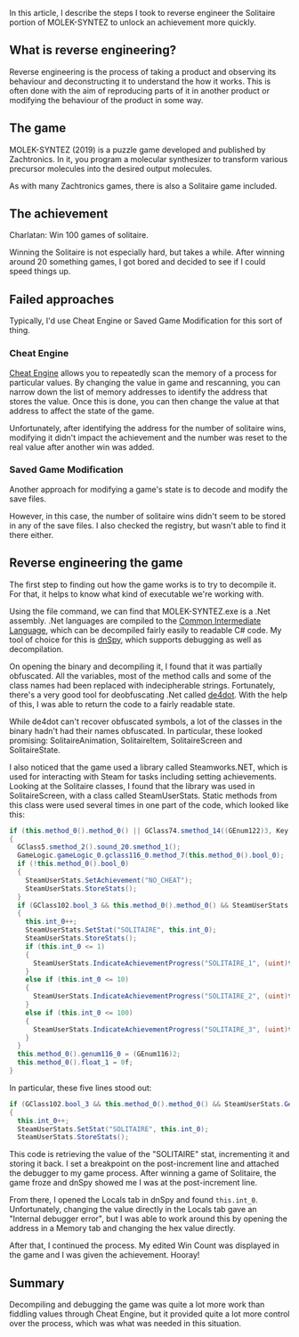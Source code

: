 In this article, I describe the steps I took to reverse engineer the Solitaire portion of MOLEK-SYNTEZ to unlock an achievement more quickly. 

## What is reverse engineering?

Reverse engineering is the process of taking a product and observing its behaviour and deconstructing it to understand the how it works. This is often done with the aim of reproducing parts of it in another product or modifying the behaviour of the product in some way.

## The game

MOLEK-SYNTEZ (2019) is a puzzle game developed and published by Zachtronics. In it, you program a molecular synthesizer to transform various precursor molecules into the desired output molecules.

As with many Zachtronics games, there is also a Solitaire game included. 

## The achievement

Charlatan: Win 100 games of solitaire.

Winning the Solitaire is not especially hard, but takes a while. After winning around 20 something games, I got bored and decided to see if I could speed things up.

## Failed approaches

Typically, I'd use Cheat Engine or Saved Game Modification for this sort of thing. 

### Cheat Engine

[Cheat Engine](https://www.cheatengine.org/) allows you to repeatedly scan the memory of a process for particular values. By changing the value in game and rescanning, you can narrow down the list of memory addresses to identify the address that stores the value. Once this is done, you can then change the value at that address to affect the state of the game.

Unfortunately, after identifying the address for the number of solitaire wins, modifying it didn't impact the achievement and the number was reset to the real value after another win was added.

### Saved Game Modification

Another approach for modifying a game's state is to decode and modify the save files.

However, in this case, the number of solitaire wins didn't seem to be stored in any of the save files. I also checked the registry, but wasn't able to find it there either.

## Reverse engineering the game

The first step to finding out how the game works is to try to decompile it. For that, it helps to know what kind of executable we're working with.

Using the file command, we can find that MOLEK-SYNTEZ.exe is a .Net assembly. .Net languages are compiled to the [Common Intermediate Language](https://en.wikipedia.org/wiki/Common_Intermediate_Language), which can be decompiled fairly easily to readable C# code. My tool of choice for this is [dnSpy](https://github.com/dnSpyEx/dnSpy), which supports debugging as well as decompilation.

On opening the binary and decompiling it, I found that it was partially obfuscated. All the variables, most of the method calls and some of the class names had been replaced with indecipherable strings. Fortunately, there's a very good tool for deobfuscating .Net called [de4dot](https://github.com/kant2002/de4dot). With the help of this, I was able to return the code to a fairly readable state.

While de4dot can't recover obfuscated symbols, a lot of the classes in the binary hadn't had their names obfuscated. In particular, these looked promising: SolitaireAnimation, SolitaireItem, SolitaireScreen and SolitaireState.

I also noticed that the game used a library called Steamworks.NET, which is used for interacting with Steam for tasks including setting achievements. Looking at the Solitaire classes, I found that the library was used in SolitaireScreen, with a class called SteamUserStats. Static methods from this class were used several times in one part of the code, which looked like this:

```CS
if (this.method_0().method_0() || GClass74.smethod_14((GEnum122)3, Key.F11))
{
  GClass5.smethod_2().sound_20.smethod_1();
  GameLogic.gameLogic_0.gclass116_0.method_7(this.method_0().bool_0);
  if (!this.method_0().bool_0)
  {
    SteamUserStats.SetAchievement("NO_CHEAT");
    SteamUserStats.StoreStats();
  }
  if (GClass102.bool_3 && this.method_0().method_0() && SteamUserStats.GetStat("SOLITAIRE", out this.int_0))
  {
    this.int_0++;
    SteamUserStats.SetStat("SOLITAIRE", this.int_0);
    SteamUserStats.StoreStats();
    if (this.int_0 <= 1)
    {
      SteamUserStats.IndicateAchievementProgress("SOLITAIRE_1", (uint)this.int_0, 1U);
    }
    else if (this.int_0 <= 10)
    {
      SteamUserStats.IndicateAchievementProgress("SOLITAIRE_2", (uint)this.int_0, 10U);
    }
    else if (this.int_0 <= 100)
    {
      SteamUserStats.IndicateAchievementProgress("SOLITAIRE_3", (uint)this.int_0, 100U);
    }
  }
  this.method_0().genum116_0 = (GEnum116)2;
  this.method_0().float_1 = 0f;
}
```

In particular, these five lines stood out:

```C#
if (GClass102.bool_3 && this.method_0().method_0() && SteamUserStats.GetStat("SOLITAIRE", out this.int_0))
{
  this.int_0++;
  SteamUserStats.SetStat("SOLITAIRE", this.int_0);
  SteamUserStats.StoreStats();
```

This code is retrieving the value of the "SOLITAIRE" stat, incrementing it and storing it back. I set a breakpoint on the post-increment line and attached the debugger to my game process. After winning a game of Solitaire, the game froze and dnSpy showed me I was at the post-increment line.

From there, I opened the Locals tab in dnSpy and found `this.int_0`. Unfortunately, changing the value directly in the Locals tab gave an "Internal debugger error", but I was able to work around this by opening the address in a Memory tab and changing the hex value directly.

After that, I continued the process. My edited Win Count was displayed in the game and I was given the achievement. Hooray!

## Summary

Decompiling and debugging the game was quite a lot more work than fiddling values through Cheat Engine, but it provided quite a lot more control over the process, which was what was needed in this situation.
